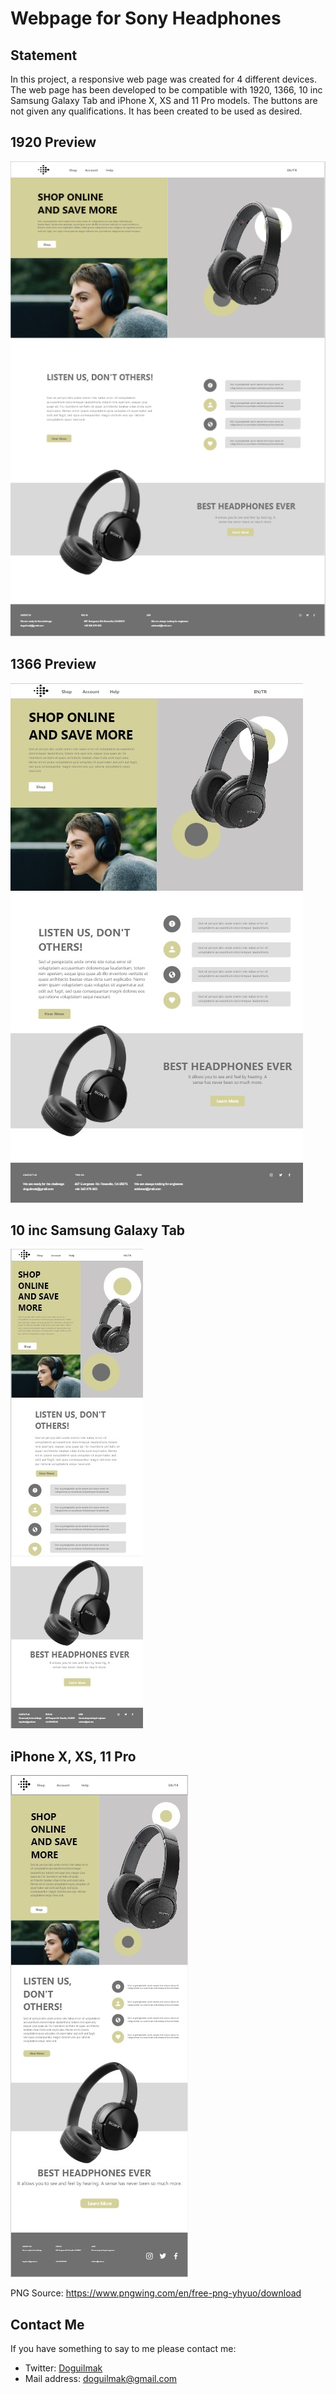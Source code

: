 
# Webpage for Sony Headphones

## Statement

In this project, a responsive web page was created for 4 different devices. The web page has been developed to be compatible with 1920, 1366, 10 inc Samsung Galaxy Tab and iPhone X, XS and 11 Pro models. The buttons are not given any qualifications. It has been created to be used as desired.

## 1920 Preview

![1920](1920.png)

## 1366 Preview

![1366](1366.jpg)

## 10 inc Samsung Galaxy Tab 

![galaxy_tab_10](galaxy_tab_10.jpg)

## iPhone X, XS, 11 Pro

![iphone_X](iPhone_X.jpg)

PNG Source: 
https://www.pngwing.com/en/free-png-yhyuo/download

## Contact Me

If you have something to say to me please contact me: 

 - Twitter: [Doguilmak](https://twitter.com/Doguilmak)  
 - Mail address: doguilmak@gmail.com
